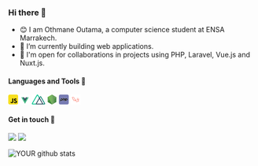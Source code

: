 <!--
**outama-othmane/outama-othmane** is a ✨ _special_ ✨ repository because its `README.md` (this file) appears on your GitHub profile.

Here are some ideas to get you started:

- 🔭 I’m currently working on ...
- 🌱 I’m currently learning ...
- 👯 I’m looking to collaborate on ...
- 🤔 I’m looking for help with ...
- 💬 Ask me about ...
- 📫 How to reach me: ...
- 😄 Pronouns: ...
- ⚡ Fun fact: ...
-->

### Hi there 👋
- :blush: I am Othmane Outama, a computer science student at ENSA Marrakech.
- 🔭 I’m currently building web applications.
- 👯 I'm open for collaborations in projects using PHP, Laravel, Vue.js and Nuxt.js.

#### Languages and Tools :wrench:  
<code><img height="20" src="icons/javascript.png" title="Vanilla Javascript" /></code>
<code><img height="20" src="icons/vuejs.png" title="Vue.js"></code>
<code><img height="20" src="icons/nuxtjs.png" title="Nuxt.js"></code>
<code><img height="20" src="icons/nodejs.png" title="Node.js"></code>
<code><img height="20" src="icons/php.png" title="PHP"></code>
<code><img height="20" src="icons/laravel.png" title="Laravel"></code>

#### Get in touch :speech_balloon:
[<img src="https://img.shields.io/badge/linkedin-%230077B5.svg?&style=for-the-badge&logo=linkedin&logoColor=white" />](https://www.linkedin.com/in/outamaothmane/) [<img src = "https://img.shields.io/badge/facebook-%231877F2.svg?&style=for-the-badge&logo=facebook&logoColor=white">](https://www.facebook.com/outama.othmane)

![YOUR github stats](https://github-readme-stats.vercel.app/api?username=outama-othmane)